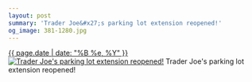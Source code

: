 ```yaml
---
layout: post
summary: 'Trader Joe&#x27;s parking lot extension reopened!'
og_image: 381-1280.jpg
---
```


<p>
  <time><a href="/381">{{ page.date | date: "%B %e, %Y" }}</a></time>
  <a href="/381"><img src="{{ site.assets_url }}/381-640.jpg" srcset="{{ site.assets_url }}/381-1280.jpg 1280w, {{ site.assets_url }}/381-960.jpg 960w, {{ site.assets_url }}/381-640.jpg 640w, {{ site.assets_url }}/381-320.jpg 320w" sizes="(min-width: 700px) 50vw, calc(100vw - 2rem)" alt="Trader Joe&#x27;s parking lot extension reopened!" /></a>
  <span>Trader Joe&#x27;s parking lot extension reopened!</span>
</p>
